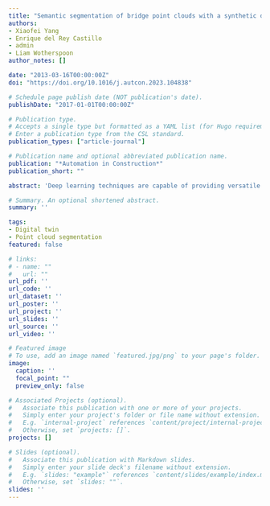 ```yaml
---
title: "Semantic segmentation of bridge point clouds with a synthetic data augmentation strategy and graph-structured deep metric learning"
authors:
- Xiaofei Yang
- Enrique del Rey Castillo
- admin
- Liam Wotherspoon
author_notes: []

date: "2013-03-16T00:00:00Z"
doi: "https://doi.org/10.1016/j.autcon.2023.104838"

# Schedule page publish date (NOT publication's date).
publishDate: "2017-01-01T00:00:00Z"

# Publication type.
# Accepts a single type but formatted as a YAML list (for Hugo requirements).
# Enter a publication type from the CSL standard.
publication_types: ["article-journal"]

# Publication name and optional abbreviated publication name.
publication: "*Automation in Construction*"
publication_short: ""

abstract: 'Deep learning techniques are capable of providing versatile solutions to automate classification of bridge point clouds into corresponding constituent components, but training sample scarcity and erroneous boundary segmentation have hindered the extent of their application. To respond to these challenges, this study presents two synthetic data augmentation strategies for alleviating the data scarcity problem and improves the weighted superpoint graph (WSPG) model by using a graph-structured deep metric learning method for generating high quality superpoints to address the erroneous boundary segmentation problem. Evaluation experiments were conducted to validate their effectiveness. Experimental results showed that the synthetic data augmentation strategies can significantly alleviate the training sample scarcity problem. The synthetic superpoint augmentation strategy outperformed the synthetic point cloud augmentation strategy with an increase of around 6% for overall accuracy (OA), 3% for mean class accuracy (mAcc) and 18% for mean Intersection over Union (mIoU). Compared with the original WSPG model, the improved WSPG model with graph-structured deep metric learning method increased the mIoU of the overall dataset and the pier caps by 4% and 21% respectively, while also reducing the boundary segmentation errors.'

# Summary. An optional shortened abstract.
summary: ''

tags:
- Digital twin
- Point cloud segmentation
featured: false

# links:
# - name: ""
#   url: ""
url_pdf: ''
url_code: ''
url_dataset: ''
url_poster: ''
url_project: ''
url_slides: ''
url_source: ''
url_video: ''

# Featured image
# To use, add an image named `featured.jpg/png` to your page's folder. 
image:
  caption: ''
  focal_point: ""
  preview_only: false

# Associated Projects (optional).
#   Associate this publication with one or more of your projects.
#   Simply enter your project's folder or file name without extension.
#   E.g. `internal-project` references `content/project/internal-project/index.md`.
#   Otherwise, set `projects: []`.
projects: []

# Slides (optional).
#   Associate this publication with Markdown slides.
#   Simply enter your slide deck's filename without extension.
#   E.g. `slides: "example"` references `content/slides/example/index.md`.
#   Otherwise, set `slides: ""`.
slides: ''
---
```


